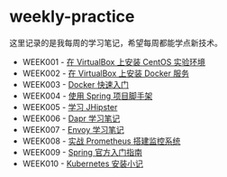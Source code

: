 # weekly-practice

这里记录的是我每周的学习笔记，希望每周都能学点新技术。

* WEEK001 - [在 VirtualBox 上安装 CentOS 实验环境](./notes/week001/README.md)
* WEEK002 - [在 VirtualBox 上安装 Docker 服务](./notes/week002/README.md)
* WEEK003 - [Docker 快速入门](./notes/week003/README.md)
* WEEK004 - [使用 Spring 项目脚手架](./notes/week004/README.md)
* WEEK005 - [学习 JHipster](./notes/week005/README.md)
* WEEK006 - [Dapr 学习笔记](./notes/week006/README.md)
* WEEK007 - [Envoy 学习笔记](./notes/week007/README.md)
* WEEK008 - [实战 Prometheus 搭建监控系统](./notes/week008/README.md)
* WEEK009 - [Spring 官方入门指南](./notes/week009/README.md)
* WEEK010 - [Kubernetes 安装小记](./notes/week010/README.md)
